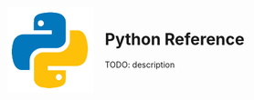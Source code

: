 <div style="display: flex; align-items: flex-start; gap: 20px; flex-wrap: wrap;">
    <img src="../../images/python_logo.png" alt="Logo" style="width: 150px; height: auto;">
    <div style="flex: 1; min-width: 200px;">
        <h1>Python Reference</h1>
        <p>
            TODO: description
        </p>
    </div>
</div>

